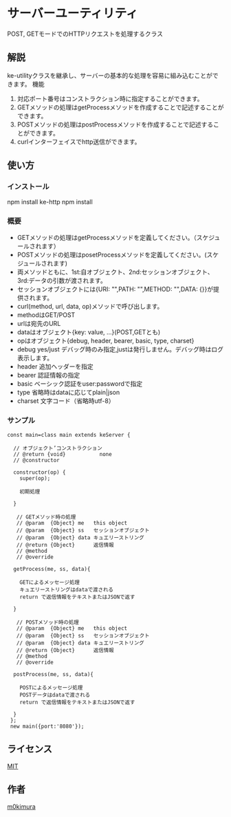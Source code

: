 サーバーユーティリティ
====

POST, GETモードでのHTTPリクエストを処理するクラス

## 解説
  ke-utilityクラスを継承し、サーバーの基本的な処理を容易に組み込むことができます。
  機能
  1. 対応ポート番号はコンストラクション時に指定することができます。
  2. GETメソッドの処理はgetProcessメソッドを作成することで記述することができます。
  3. POSTメソッドの処理はpostProcessメソッドを作成することで記述することができます。
  4. curlインターフェイスでhttp送信ができます。

## 使い方
### インストール

  npm install ke-http
  npm install

### 概要

  - GETメソッドの処理はgetProcessメソッドを定義してください。（スケジュールされます）
  - POSTメソッドの処理はposetProcessメソッドを定義してください。(スケジュールされます)
  - 両メソッドともに、1st:自オブジェクト、2nd:セッションオブジェクト、3rd:データの引数が渡されます。
  - セッションオブジェクトには{URI: "",PATH: "",METHOD: "",DATA: {}}が提供されます。
  - curl(method, url, data, op)メソッドで呼び出します。
  - methodはGET/POST
  - urlは宛先のURL
  - dataはオブジェクト{key: value, ...}(POST,GETとも)
  - opはオブジェクト{debug, header, bearer, basic, type, charset}
  - debug   yes/just デバッグ時のみ指定,justは発行しません。デバッグ時はログ表示します。
  - header  追加ヘッダーを指定
  - bearer  認証情報の指定
  - basic   ベーシック認証をuser:passwordで指定
  - type    省略時はdataに応じてplain|json
  - charset 文字コード（省略時utf-8）

### サンプル

    const main=class main extends keServer {

      // オブジェクト’コンストラクション
      // @return {void}           none
      // @constructor

      constructor(op) {
        super(op);

        初期処理

      }

       // GETメソッド時の処理
       // @param  {Object} me   this object
       // @param  {Object} ss   セッションオブジェクト
       // @param  {Object} data キュエリーストリング
       // @return {Object}      返信情報
       // @method
       // @override

      getProcess(me, ss, data){

        GETによるメッセージ処理
        キュエリーストリングはdataで渡される
        return で返信情報をテキストまたはJSONで返す

      }

       // POSTメソッド時の処理
       // @param  {Object} me   this object
       // @param  {Object} ss   セッションオブジェクト
       // @param  {Object} data キュエリーストリング
       // @return {Object}      返信情報
       // @method
       // @override

      postProcess(me, ss, data){

        POSTによるメッセージ処理
        POSTデータはdataで渡される
        return で返信情報をテキストまたはJSONで返す

      }
     };
     new main({port:'8080'});

## ライセンス

[MIT](https://github.com/tcnksm/tool/blob/master/LICENCE)

## 作者

[m0kimura](https://github.com/m0kimura)


